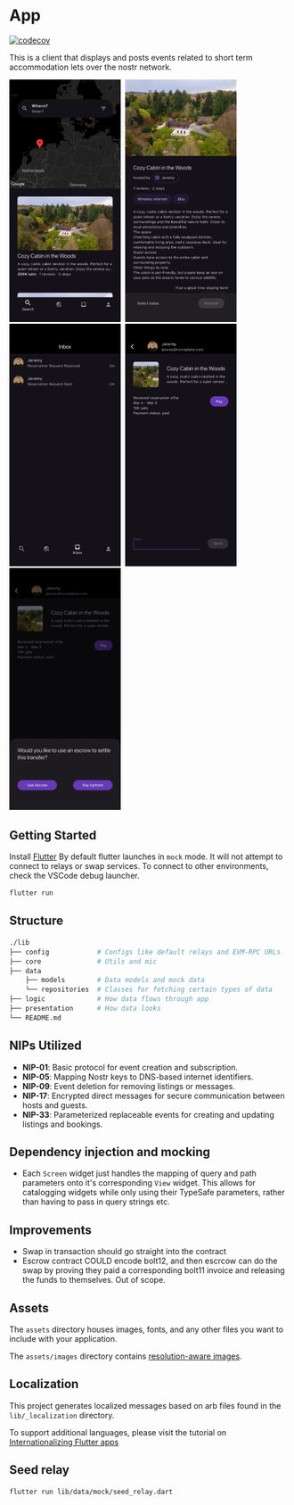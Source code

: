 # App

[![codecov](https://codecov.io/gh/sudonym-btc/hostr/branch/main/graph/badge.svg?token=YOUR_TOKEN)](https://codecov.io/gh/sudonym-btc/hostr)

This is a client that displays and posts events related to short term accommodation lets over the nostr network.

<p align="start">

<img src="/app/screenshots/home.png" alt="Home page" width=200 style="max-width:300px;">&nbsp;
<img src="/app/screenshots/listing.png" alt="Listing page" width=200 style="max-width:300px;">&nbsp;
<img src="/app/screenshots/threads.png" alt="Listing page" width=200 style="max-width:300px;">&nbsp;
<img src="/app/screenshots/thread.png" alt="Listing page" width=200 style="max-width:300px;">&nbsp;
<img src="/app/screenshots/thread_pay.png" alt="Listing page" width=200 style="max-width:300px;">&nbsp;
</p>

## Getting Started

Install [Flutter](https://docs.flutter.dev/get-started/install)
By default flutter launches in `mock` mode. It will not attempt to connect to relays or swap services. To connect to other environments, check the VSCode debug launcher.

```bash
flutter run
```

## Structure

```bash
./lib
├── config            # Configs like default relays and EVM-RPC URLs
├── core              # Utils and mic
├── data
    ├── models        # Data models and mock data
    └── repositories  # Classes for fetching certain types of data
├── logic             # How data flows through app
├── presentation      # How data looks
└── README.md
```

## NIPs Utilized

- **NIP-01**: Basic protocol for event creation and subscription.
- **NIP-05**: Mapping Nostr keys to DNS-based internet identifiers.
- **NIP-09**: Event deletion for removing listings or messages.
- **NIP-17**: Encrypted direct messages for secure communication between hosts and guests.
- **NIP-33**: Parameterized replaceable events for creating and updating listings and bookings.

## Dependency injection and mocking

- Each `Screen` widget just handles the mapping of query and path parameters onto it's corresponding `View` widget. This allows for catalogging widgets while only using their TypeSafe parameters, rather than having to pass in query strings etc.

## Improvements

- Swap in transaction should go straight into the contract
- Escrow contract COULD encode bolt12, and then escrcow can do the swap by proving they paid a corresponding bolt11 invoice and releasing the funds to themselves. Out of scope.

## Assets

The `assets` directory houses images, fonts, and any other files you want to
include with your application.

The `assets/images` directory contains [resolution-aware
images](https://flutter.dev/docs/development/ui/assets-and-images#resolution-aware).

## Localization

This project generates localized messages based on arb files found in
the `lib/_localization` directory.

To support additional languages, please visit the tutorial on
[Internationalizing Flutter
apps](https://flutter.dev/docs/development/accessibility-and-localization/internationalization)

## Seed relay

<!-- TODO export the JSON as a file such that it can be loaded straight into the relay from the docker-up command -->

```bash
flutter run lib/data/mock/seed_relay.dart
```

